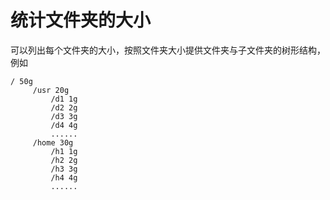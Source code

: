 # 统计文件夹的大小
可以列出每个文件夹的大小，按照文件夹大小提供文件夹与子文件夹的树形结构，例如
```
/ 50g
     /usr 20g
         /d1 1g
         /d2 2g
         /d3 3g
         /d4 4g
         ......
     /home 30g
         /h1 1g
         /h2 2g
         /h3 3g
         /h4 4g
         ......
```


